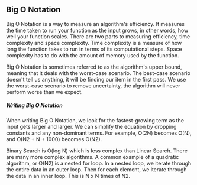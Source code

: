 ## Big O Notation



Big O Notation is a way to measure an algorithm's efficiency. It measures the time taken to run your function as the input grows, in other words, how well your function scales. There are two parts to measuring efficiency, time complexity and space complexity. Time complexity is a measure of how long the function takes to run in terms of its computational steps. Space complexity has to do with the amount of memory used by the function. 

Big O Notation is sometimes referred to as the algorithm's upper bound, meaning that it deals with the worst-case scenario. The best-case scenario doesn't tell us anything, it will be finding our item in the first pass. We use the worst-case scenario to remove uncertainty, the algorithm will never perform worse than we expect.

##### Writing Big O Notation

When writing Big O Notation, we look for the fastest-growing term as the input gets larger and larger. We can simplify the equation by dropping constants and any non-dominant terms. For example, O(2N) becomes O(N), and O(N2 + N + 1000) becomes O(N2).

Binary Search is O(log N) which is less complex than Linear Search. There are many more complex algorithms. A common example of a quadratic algorithm, or O(N2) is a nested for loop. In a nested loop, we iterate through the entire data in an outer loop. Then for each element, we iterate through the data in an inner loop. This is N x N times of N2.